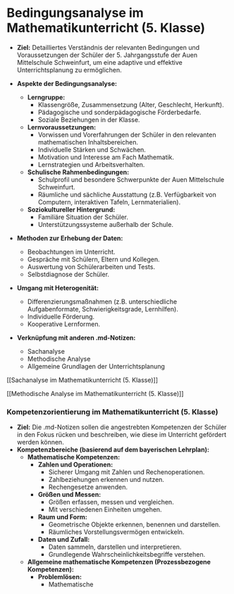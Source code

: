 # Bedingungsanalyse im Mathematikunterricht (5. Klasse)

- **Ziel:** Detailliertes Verständnis der relevanten Bedingungen und Voraussetzungen der Schüler der 5. Jahrgangsstufe der Auen Mittelschule Schweinfurt, um eine adaptive und effektive Unterrichtsplanung zu ermöglichen.
    
- **Aspekte der Bedingungsanalyse:**
    
    - **Lerngruppe:**
        - Klassengröße, Zusammensetzung (Alter, Geschlecht, Herkunft).
        - Pädagogische und sonderpädagogische Förderbedarfe.
        - Soziale Beziehungen in der Klasse.
    - **Lernvoraussetzungen:**
        - Vorwissen und Vorerfahrungen der Schüler in den relevanten mathematischen Inhaltsbereichen.
        - Individuelle Stärken und Schwächen.
        - Motivation und Interesse am Fach Mathematik.
        - Lernstrategien und Arbeitsverhalten.
    - **Schulische Rahmenbedingungen:**
        - Schulprofil und besondere Schwerpunkte der Auen Mittelschule Schweinfurt.
        - Räumliche und sächliche Ausstattung (z.B. Verfügbarkeit von Computern, interaktiven Tafeln, Lernmaterialien).
    - **Soziokultureller Hintergrund:**
        - Familiäre Situation der Schüler.
        - Unterstützungssysteme außerhalb der Schule.
- **Methoden zur Erhebung der Daten:**
    
    - Beobachtungen im Unterricht.
    - Gespräche mit Schülern, Eltern und Kollegen.
    - Auswertung von Schülerarbeiten und Tests.
    - Selbstdiagnose der Schüler.
- **Umgang mit Heterogenität:**
    
    - Differenzierungsmaßnahmen (z.B. unterschiedliche Aufgabenformate, Schwierigkeitsgrade, Lernhilfen).
    - Individuelle Förderung.
    - Kooperative Lernformen.
- **Verknüpfung mit anderen .md-Notizen:**
    
    - Sachanalyse
    - Methodische Analyse
    - Allgemeine Grundlagen der Unterrichtsplanung

[[Sachanalyse im Mathematikunterricht (5. Klasse)]]

[[Methodische Analyse im Mathematikunterricht (5. Klasse)]]

### Kompetenzorientierung im Mathematikunterricht (5. Klasse)

- **Ziel:** Die .md-Notizen sollen die angestrebten Kompetenzen der Schüler in den Fokus rücken und beschreiben, wie diese im Unterricht gefördert werden können.
- **Kompetenzbereiche (basierend auf dem bayerischen Lehrplan):**
    - **Mathematische Kompetenzen:**
        - **Zahlen und Operationen:**
            - Sicherer Umgang mit Zahlen und Rechenoperationen.
            - Zahlbeziehungen erkennen und nutzen.
            - Rechengesetze anwenden.
        - **Größen und Messen:**
            - Größen erfassen, messen und vergleichen.
            - Mit verschiedenen Einheiten umgehen.
        - **Raum und Form:**
            - Geometrische Objekte erkennen, benennen und darstellen.
            - Räumliches Vorstellungsvermögen entwickeln.
        - **Daten und Zufall:**
            - Daten sammeln, darstellen und interpretieren.
            - Grundlegende Wahrscheinlichkeitsbegriffe verstehen.
    - **Allgemeine mathematische Kompetenzen (Prozessbezogene Kompetenzen):**
        - **Problemlösen:**
            - Mathematische